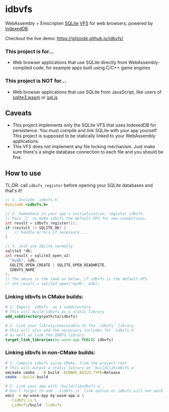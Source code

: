 # idbvfs
WebAssembly + Emscripten [SQLite](https://sqlite.org/) [VFS](https://www.sqlite.org/vfs.html) for web browsers, powered by [IndexedDB](https://developer.mozilla.org/en-US/docs/Web/API/IndexedDB_API).

Checkout the live demo: https://gilzoide.github.io/idbvfs/


### This project is for...
- Web browser applications that use SQLite directly from WebAssembly-compiled code, for example apps built using C/C++ game engines


### This project is NOT for...
- Web browser applications that use SQLite from JavaScript, like users of [sqlite3.wasm](https://sqlite.org/wasm) or [sql.js](https://sql.js.org/)


## Caveats
- This project implements only the SQLite VFS that uses IndexedDB for persistence.
  You must compile and link SQLite with your app yourself.
  This project is supposed to be statically linked to your WebAssembly applications.
- This VFS does not implement any file locking mechanism.
  Just make sure there's a single database connection to each file and you should be fine.


## How to use
TL;DR: call `idbvfs_register` before opening your SQLite databases and that's it!
```c
// 1. Include `idbvfs.h`
#include <idbvfs.h>

// 2. Somewhere in your app's initialization, register idbvfs.
// Pass `1` to make idbvfs the default VFS for new connections.
int result = idbvfs_register(1);
if (restult != SQLITE_OK) {
    // handle errors if necessary...
}

// 3. Just use SQLite normally
sqlite3 *db;
int result = sqlite3_open_v2(
  "mydb", &db,
  SQLITE_OPEN_CREATE | SQLITE_OPEN_READWRITE,
  IDBVFS_NAME
);
// The above is the same as below, if idbvfs is the default VFS
// int result = sqlite3_open("mydb", &db);
```


### Linking idbvfs in CMake builds:
```cmake
# 1. Import `idbvfs` as a subdirectory
# This will build idbvfs as a static library
add_subdirectory(path/to/idbvfs)

# 2. Link your library/executable to the `idbvfs` library
# This will also add the necessary includes for `idbvfs.h`
# as well as link the IDBFS library
target_link_libraries(my-wasm-app PUBLIC idbvfs)
```


### Linking idbvfs in non-CMake builds:
```sh
# 1. Compile idbvfs using CMake, from the project root
# This will output a static library at `build/libidbvfs.a`
emcmake cmake . -B build -DCMAKE_BUILD_TYPE=Release
cmake --build build

# 2. Link your app with `build/libidbvfs.a`.
# Don't forget to add `-lidbfs.js` link option or idbvfs will not work!
emcc -o my-wasm-app my-wasm-app.o \
  -lidbfs.js \
  -Lidbvfs/build -lidbvfs
```
